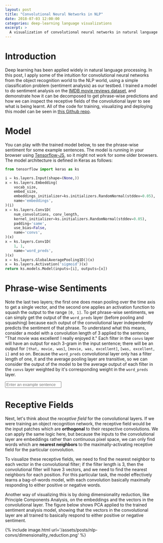 ```yaml
---
layout: post
title: "Convolutional Neural Networks in NLP"
date: 2018-07-03 12:00:00
categories: deep-learning language visualizations
excerpt: >
  A visualization of convolutional neural networks in natural language processing
---
```


<link rel="stylesheet" href="/assets/posts/nlp-convs/main.css">

<script defer src="{{ site.cdn.tfjs }}" type="text/javascript"></script>
<script defer src="{{ site.cdn.d3js }}" type="text/javascript"></script>
<script defer src="/assets/posts/nlp-convs/main.js" type="text/javascript"></script>

# Introduction

Deep learning has been applied widely in natural language processing. In this post, I apply some of the intuition for convolutional neural networks from the object recognition world to the NLP world, using a simple classification problem (sentiment analysis) as our testbed. I trained a model to do sentiment analysis on the [IMDB movie reviews dataset](https://www.kaggle.com/c/sentiment-analysis-on-imdb-movie-reviews), and demonstrate how it can be decomposed to get phrase-wise predictions and how we can inspect the receptive fields of the convolutional layer to see what is being learnt. All of the code for training, visualizing and deploying this model can be seen in [this Github repo](https://github.com/codekansas/language_conv_visualizations).

# Model

You can play with the trained model below, to see the phrase-wise sentiment for some example sentences. The model is running in your browser using [Tensorflow-JS](https://js.tensorflow.org/), so it might not work for some older browsers. The model architecture is defined in Keras as follows:

```python
from tensorflow import keras as ks

i = ks.layers.Input(shape=(None,))
x = ks.layers.Embedding(
    vocab_size,
    embed_size,
    embeddings_initializer=ks.initializers.RandomNormal(stddev=0.05),
    name='embeddings',
)(i)
x = ks.layers.Conv1D(
    num_convolutions, conv_length,
    kernel_initializer=ks.initializers.RandomNormal(stddev=0.05),
    padding='same',
    use_bias=False,
    name='convs',
)(x)
x = ks.layers.Conv1D(
    1, 1,
    name='word_preds',
)(x)
x = ks.layers.GlobalAveragePooling1D()(x)
x = ks.layers.Activation('sigmoid')(x)
return ks.models.Model(inputs=[i], outputs=[x])
```

# Phrase-wise Sentiments

Note the last two layers; the first one does mean pooling over the time axis to get a single vector, and the second one applies an activation function to squash the output to the range `[0, 1]`. To get phrase-wise sentiments, we can simply get the output of the `word_preds` layer (before pooling and squashing) because each output of the convolutional layer independently predicts the sentiment of that phrase. To understand what this means, consider a model with a convolution length of 3 applied to the sentence "That movie was excellent! I really enjoyed it." Each filter in the `convs` layer will have an output for each 3-gram in the input sentence; there will be an output for `[that, movie, was]`, `[movie, was, excellent]`, `[was, excellent, i]` and so on. Because the `word_preds` convolutional layer only has a filter length of one, it and the average pooling layer are transitive, so we can consider the output of the model to be the average output of each filter in the `convs` layer weighted by it's corresponding weight in the `word_preds` layer.

<div class="form-horizontal">
  <div class="form-group" id="sentiment-test-input-group">
    <div class="col-sm-12">
      <input type="email" class="form-control" id="sentiment-test-input" placeholder="Enter an example sentence">
    </div>
  </div>
</div>

<div id="sentiment-test-output" class="label-block"></div>

# Receptive Fields

Next, let's think about the *receptive field* for the convolutional layers. If we were training an object recognition network, the receptive field would be the input patches which are **orthogonal** to their respective convolutions. We can apply the same logic here, but because the inputs to the convolutional layer are embeddings rather than continuous pixel space, we can only find words which are **nearest neighbors** to the maximally-activating receptive field for the particular convolution.

To visualize these receptive fields, we need to find the nearest neighbor to each vector in the convolutional filter; if the filter length is 3, then the convolutional filter will have 3 vectors, and we need to find the nearest neighbors for each position. For this particular task, the model effectively learns a bag-of-words model, with each convolution basically maximally responding to either positive or negative words.

<div id="convolution-knns"></div>
<div id="convolution-knn-vis" class="label-block"></div>

Another way of visualizing this is by doing dimensionality reduction, like Principle Components Analysis, on the embeddings and the vectors in the convolutional layer. The figure below shows PCA applied to the trained sentiment analysis model, showing that the vectors in the convolutional layer are all trained to basically respond to either positive or negative sentiment.

{% include image.html url='/assets/posts/nlp-convs/dimensionality_reduction.png' %}

